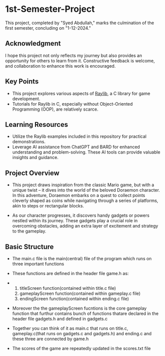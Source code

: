 # 1st-Semester-Project

This project, completed by "Syed Abdullah," marks the culmination of the first semester, concluding on "1-12-2024."

## Acknowledgment

I hope this project not only reflects my journey but also provides an opportunity for others to learn from it. Constructive feedback is welcome, and collaboration to enhance this work is encouraged.

## Key Points

- This project explores various aspects of [Raylib](https://www.raylib.com/), a C library for game development.
- Tutorials for Raylib in C, especially without Object-Oriented Programming (OOP), are relatively scarce. 

## Learning Resources

- Utilize the Raylib examples included in this repository for practical demonstrations.
- Leverage AI assistance from ChatGPT and BARD for enhanced understanding and problem-solving. These AI tools can provide valuable insights and guidance.

## Project Overview

- This project draws inspiration from the classic Mario game, but with a unique twist – it dives into the world of the beloved Doraemon character. In this adventure, Doraemon     embarks on a quest to collect points cleverly shaped as coins while navigating through a series of platforms, akin to steps or rectangular blocks.

- As our character progresses, it discovers handy gadgets or powers nestled within its journey. These gadgets play a crucial role in overcoming obstacles, adding an extra layer   of excitement and strategy to the gameplay.

## Basic Structure

- The main.c file is the main(central) file of the program which runs on three important functions
  
- These functions are defined in the header file game.h as:
- 1. titleScreen function(contained within title.c file)
  2. gameplayScreen function(contained within gameplay.c file)
  3. endingScreen function(contained within ending.c file)
    
- Moreover the the gameplayScreen fucntions is the core gameplay function that furthur contains bunch of functions thatare declared in the header file gadgets.h and defined in    gadgets.c
  
- Together you can think of it as main.c that runs on title.c, gameplay.c(that runs on gadgets.c and gadgets.h) and ending.c and these three are connected by game.h

- The scores of the game are repeatedly updated in the scores.txt file
